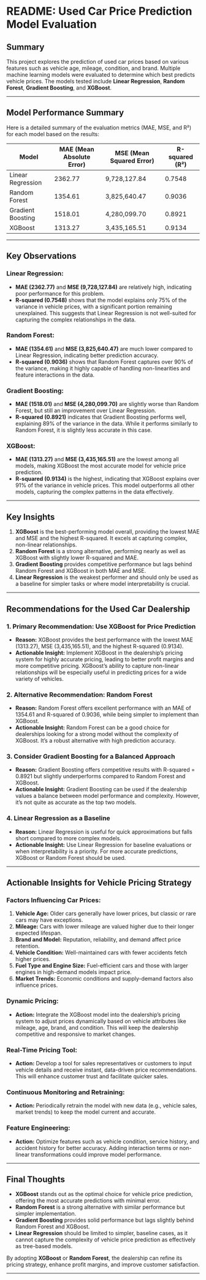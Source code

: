 # README: Used Car Price Prediction Model Evaluation

## Summary

This project explores the prediction of used car prices based on various features such as vehicle age, mileage, condition, and brand. Multiple machine learning models were evaluated to determine which best predicts vehicle prices. The models tested include **Linear Regression**, **Random Forest**, **Gradient Boosting**, and **XGBoost**.

---

## Model Performance Summary

Here is a detailed summary of the evaluation metrics (MAE, MSE, and R²) for each model based on the results:

| Model              | MAE (Mean Absolute Error) | MSE (Mean Squared Error) | R-squared (R²) |
|--------------------|----------------------------|--------------------------|----------------|
| Linear Regression  | 2362.77                    | 9,728,127.84             | 0.7548         |
| Random Forest      | 1354.61                    | 3,825,640.47             | 0.9036         |
| Gradient Boosting  | 1518.01                    | 4,280,099.70             | 0.8921         |
| XGBoost            | 1313.27                    | 3,435,165.51             | 0.9134         |

---

## Key Observations

### Linear Regression:
- **MAE (2362.77)** and **MSE (9,728,127.84)** are relatively high, indicating poor performance for this problem.
- **R-squared (0.7548)** shows that the model explains only 75% of the variance in vehicle prices, with a significant portion remaining unexplained. This suggests that Linear Regression is not well-suited for capturing the complex relationships in the data.

### Random Forest:
- **MAE (1354.61)** and **MSE (3,825,640.47)** are much lower compared to Linear Regression, indicating better prediction accuracy.
- **R-squared (0.9036)** shows that Random Forest captures over 90% of the variance, making it highly capable of handling non-linearities and feature interactions in the data.

### Gradient Boosting:
- **MAE (1518.01)** and **MSE (4,280,099.70)** are slightly worse than Random Forest, but still an improvement over Linear Regression.
- **R-squared (0.8921)** indicates that Gradient Boosting performs well, explaining 89% of the variance in the data. While it performs similarly to Random Forest, it is slightly less accurate in this case.

### XGBoost:
- **MAE (1313.27)** and **MSE (3,435,165.51)** are the lowest among all models, making XGBoost the most accurate model for vehicle price prediction.
- **R-squared (0.9134)** is the highest, indicating that XGBoost explains over 91% of the variance in vehicle prices. This model outperforms all other models, capturing the complex patterns in the data effectively.

---

## Key Insights

1. **XGBoost** is the best-performing model overall, providing the lowest MAE and MSE and the highest R-squared. It excels at capturing complex, non-linear relationships.
2. **Random Forest** is a strong alternative, performing nearly as well as XGBoost with slightly lower R-squared and MAE.
3. **Gradient Boosting** provides competitive performance but lags behind Random Forest and XGBoost in both MAE and MSE.
4. **Linear Regression** is the weakest performer and should only be used as a baseline for simpler tasks or where model interpretability is crucial.

---

## Recommendations for the Used Car Dealership

### 1. **Primary Recommendation: Use XGBoost for Price Prediction**
   - **Reason:** XGBoost provides the best performance with the lowest MAE (1313.27), MSE (3,435,165.51), and the highest R-squared (0.9134).
   - **Actionable Insight:** Implement XGBoost in the dealership’s pricing system for highly accurate pricing, leading to better profit margins and more competitive pricing. XGBoost’s ability to capture non-linear relationships will be especially useful in predicting prices for a wide variety of vehicles.

### 2. **Alternative Recommendation: Random Forest**
   - **Reason:** Random Forest offers excellent performance with an MAE of 1354.61 and R-squared of 0.9036, while being simpler to implement than XGBoost.
   - **Actionable Insight:** Random Forest can be a good choice for dealerships looking for a strong model without the complexity of XGBoost. It’s a robust alternative with high prediction accuracy.

### 3. **Consider Gradient Boosting for a Balanced Approach**
   - **Reason:** Gradient Boosting offers competitive results with R-squared = 0.8921 but slightly underperforms compared to Random Forest and XGBoost.
   - **Actionable Insight:** Gradient Boosting can be used if the dealership values a balance between model performance and complexity. However, it’s not quite as accurate as the top two models.

### 4. **Linear Regression as a Baseline**
   - **Reason:** Linear Regression is useful for quick approximations but falls short compared to more complex models.
   - **Actionable Insight:** Use Linear Regression for baseline evaluations or when interpretability is a priority. For more accurate predictions, XGBoost or Random Forest should be used.

---

## Actionable Insights for Vehicle Pricing Strategy

### Factors Influencing Car Prices:
1. **Vehicle Age:** Older cars generally have lower prices, but classic or rare cars may have exceptions.
2. **Mileage:** Cars with lower mileage are valued higher due to their longer expected lifespan.
3. **Brand and Model:** Reputation, reliability, and demand affect price retention.
4. **Vehicle Condition:** Well-maintained cars with fewer accidents fetch higher prices.
5. **Fuel Type and Engine Size:** Fuel-efficient cars and those with larger engines in high-demand models impact price.
6. **Market Trends:** Economic conditions and supply-demand factors also influence prices.

### Dynamic Pricing:
- **Action:** Integrate the XGBoost model into the dealership’s pricing system to adjust prices dynamically based on vehicle attributes like mileage, age, brand, and condition. This will keep the dealership competitive and responsive to market changes.

### Real-Time Pricing Tool:
- **Action:** Develop a tool for sales representatives or customers to input vehicle details and receive instant, data-driven price recommendations. This will enhance customer trust and facilitate quicker sales.

### Continuous Monitoring and Retraining:
- **Action:** Periodically retrain the model with new data (e.g., vehicle sales, market trends) to keep the model current and accurate.

### Feature Engineering:
- **Action:** Optimize features such as vehicle condition, service history, and accident history for better accuracy. Adding interaction terms or non-linear transformations could improve model performance.

---

## Final Thoughts

- **XGBoost** stands out as the optimal choice for vehicle price prediction, offering the most accurate predictions with minimal error.
- **Random Forest** is a strong alternative with similar performance but simpler implementation.
- **Gradient Boosting** provides solid performance but lags slightly behind Random Forest and XGBoost.
- **Linear Regression** should be limited to simpler, baseline cases, as it cannot capture the complexity of vehicle price prediction as effectively as tree-based models.

By adopting **XGBoost** or **Random Forest**, the dealership can refine its pricing strategy, enhance profit margins, and improve customer satisfaction.

---

